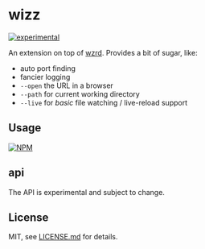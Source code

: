 # wizz

[![experimental](http://badges.github.io/stability-badges/dist/experimental.svg)](http://github.com/badges/stability-badges)

An extension on top of [wzrd](https://www.npmjs.com/package/wzrd). Provides a bit of sugar, like:

- auto port finding
- fancier logging
- `--open` the URL in a browser
- `--path` for current working directory
- `--live` for *basic* file watching / live-reload support

## Usage

[![NPM](https://nodei.co/npm/wizz.png)](https://www.npmjs.com/package/wizz)

## 

## api

The API is experimental and subject to change.

## License

MIT, see [LICENSE.md](http://github.com/mattdesl/wizz/blob/master/LICENSE.md) for details.
